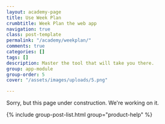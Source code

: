 ```yaml
---
layout: academy-page
title: Use Week Plan
crumbtitle: Week Plan the web app
navigation: true
class: post-template
permalink: "/academy/weekplan/"
comments: true
categories: []
tags: []
description: Master the tool that will take you there.
group: app-module
group-order: 5
cover: "/assets/images/uploads/5.png"

---
```

Sorry, but this page under construction. We're working on it.

<div class='post-feed'>
{% include group-post-list.html group="product-help" %}
</div>